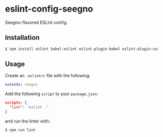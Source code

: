 # eslint-config-seegno

Seegno-flavored ESLint config.

## Installation

```sh
$ npm install eslint babel-eslint eslint-plugin-babel eslint-plugin-sort-class-members eslint-config-seegno --save-dev
```

## Usage

Create an `.eslintrc` file with the following:

```yaml
extends: seegno
```

Add the following `script` to your `package.json`:

```json
scripts: {
  "lint": "eslint ."
}
```

and run the linter with:

```sh
$ npm run lint
```
